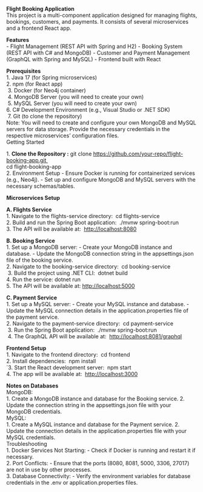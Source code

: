 **Flight Booking Application**  
This project is a multi-component application designed for managing flights, bookings, customers, and payments. It consists of several microservices and a frontend React app.

**Features**  
\- Flight Management (REST API with Spring and H2) - Booking System (REST API with C\# and MongoDB) - Customer and Payment Management (GraphQL with Spring and MySQL) - Frontend built with React

**Prerequisites**  
1\. Java 17 (for Spring microservices)   
2\.  npm (for React app)  
 3. Docker (for Neo4j container)  
 4. MongoDB Server (you will need to create your own)  
 5. MySQL Server (you will need to create your own)   
6\. C\# Development Environment (e.g., Visual Studio or .NET SDK)  
 7. Git (to clone the repository)  
Note: You will need to create and configure your own MongoDB and MySQL servers for data storage. Provide the necessary credentials in the respective microservices’ configuration files.  
Getting Started

1\. **Clone the Repository :** git clone https://github.com/your-repo/flight-booking-app.git     
 cd flight-booking-app     
2\. Environment Setup - Ensure Docker is running for containerized services (e.g., Neo4j). - Set up and configure MongoDB and MySQL servers with the necessary schemas/tables.

**Microservices Setup**

**A. Flights Service**  
1\. Navigate to the flights-service directory:   cd flights-service   
2\. Build and run the Spring Boot application:  ./mvnw spring-boot:run   
3\. The API will be available at:    [http://localhost:8080](http://localhost:8080)

**B. Booking Service**  
1\. Set up a MongoDB server: - Create your MongoDB instance and database. - Update the MongoDB connection string in the appsettings.json file of the booking service.   
2\. Navigate to the booking-service directory:  cd booking-service     
 3. Build the project using .NET CLI:    dotnet build    
4\. Run the service: dotnet run   
5\. The API will be available at: [http://localhost:5000](http://localhost:5000)

**C. Payment Service**  
1\. Set up a MySQL server: - Create your MySQL instance and database. - Update the MySQL connection details in the application.properties file of the payment service.   
2\. Navigate to the payment-service directory:  cd payment-service   
 3. Run the Spring Boot application:   ./mvnw spring-boot:run   
 4. The GraphQL API will be available at:    [http://localhost:8081/graphql](http://localhost:8081/graphql)

**Frontend Setup**  
1\. Navigate to the frontend directory:  cd frontend     
2\. Install dependencies:  npm install    
\`3. Start the React development server:  npm start    
4\. The app will be available at:  [http://localhost:3000](http://localhost:3000)

**Notes on Databases**  
MongoDB:  
1\. Create a MongoDB instance and database for the Booking service. 2. Update the connection string in the appsettings.json file with your MongoDB credentials.  
MySQL:  
1\. Create a MySQL instance and database for the Payment service. 2. Update the connection details in the application.properties file with your MySQL credentials.  
Troubleshooting  
1\. Docker Services Not Starting: - Check if Docker is running and restart it if necessary.   
2\. Port Conflicts: - Ensure that the ports (8080, 8081, 5000, 3306, 27017\) are not in use by other processes.   
3\. Database Connectivity: - Verify the environment variables for database credentials in the .env or application.properties files.  

